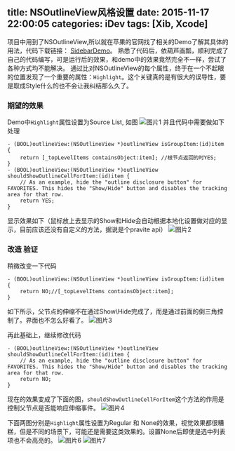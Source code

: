 title: NSOutlineView风格设置
date: 2015-11-17 22:00:05
categories: iDev
tags: [Xib, Xcode]
---
项目中用到了NSOutlineView,所以就在苹果的官网找了相关的Demo了解其具体的用法，代码下载链接：
[SidebarDemo](https://developer.apple.com/library/mac/samplecode/SidebarDemo/Introduction/Intro.html#//apple_ref/doc/uid/DTS40010893-Intro-DontLinkElementID_2)。
熟悉了代码后，依葫芦画瓢，顺利完成了自己的代码编写，可是运行后的效果，和demo中的效果竟然完全不一样，尝试了各种方式均不能解决。
通过比对NSOutlineView的每个属性，终于在一个不起眼的位置发现了一个重要的属性：`Highlight`。这个关键真的是有很大的误导性，要是取成Style什么的也不会让我纠结那么久了。
<!--more-->
### 期望的效果
Demo中`Highlight`属性设置为Source List, 如图
![图片1](https://raw.githubusercontent.com/idealife/idealife.github.io/master/img/5_1.png)
并且代码中需要做如下处理
```
- (BOOL)outlineView:(NSOutlineView *)outlineView isGroupItem:(id)item {
    return [_topLevelItems containsObject:item]; //根节点返回的时YES;
}
- (BOOL)outlineView:(NSOutlineView *)outlineView shouldShowOutlineCellForItem:(id)item {
    // As an example, hide the "outline disclosure button" for FAVORITES. This hides the "Show/Hide" button and disables the tracking area for that row.
    return YES;
}
```
显示效果如下（鼠标放上去显示的Show和Hide会自动根据本地化设置做对应的显示，目前应该还没有自定义的方法，据说是个pravite api）
![图片2](https://raw.githubusercontent.com/idealife/idealife.github.io/master/img/5_2.png)

### 改造 验证
稍微改变一下代码
```
- (BOOL)outlineView:(NSOutlineView *)outlineView isGroupItem:(id)item {
    return NO;//[_topLevelItems containsObject:item];
}
```
如下所示，父节点的伸缩不在通过Show\Hide完成了，而是通过前面的倒三角控制了。界面也不怎么好看了。
![图片3](https://raw.githubusercontent.com/idealife/idealife.github.io/master/img/5_3.png)

再此基础上，继续修改代码
```
- (BOOL)outlineView:(NSOutlineView *)outlineView shouldShowOutlineCellForItem:(id)item {
    // As an example, hide the "outline disclosure button" for FAVORITES. This hides the "Show/Hide" button and disables the tracking area for that row.
    return NO;
}
```
现在的效果变成了下面的图，`shouldShowOutlineCellForItem`这个方法的作用是控制父节点是否能响应伸缩事件。
![图片4](https://raw.githubusercontent.com/idealife/idealife.github.io/master/img/5_4.png)

下面两图分别是`Highlight`属性设置为Regular 和 None的效果，视觉效果都很糟糕，但是不同的场景下，可能还是需要这类效果的。设置None后即使是选中列表项也不会高亮的。
![图片6](https://raw.githubusercontent.com/idealife/idealife.github.io/master/img/5_6.png)
![图片7](https://raw.githubusercontent.com/idealife/idealife.github.io/master/img/5_7.png)
